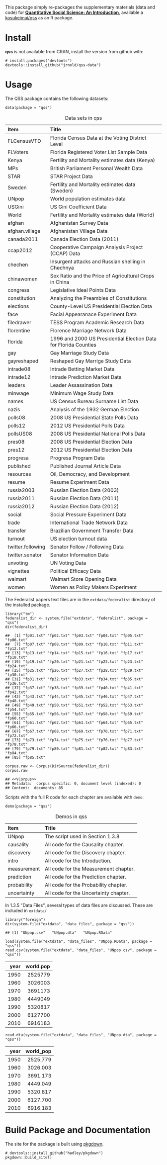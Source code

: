 This package simply re-packages the supplementary materials (data and
code) for **[Quantitative Social Science: An
Introduction](http://press.princeton.edu/titles/11025.html)**, available
a [kosukeimai/qss](https://github.com/kosukeimai/qss) as an R package.

Install
=======

**qss** is not available from CRAN, install the version from github
with:

    # install.packages("devtools")
    devtools::install_github("jrnold/qss-data")

Usage
=====

The QSS package contains the following datasets:

    data(package = "qss")

<table>
<caption>Data sets in qss</caption>
<thead>
<tr class="header">
<th align="left">Item</th>
<th align="left">Title</th>
</tr>
</thead>
<tbody>
<tr class="odd">
<td align="left">FLCensusVTD</td>
<td align="left">Florida Census Data at the Voting District Level</td>
</tr>
<tr class="even">
<td align="left">FLVoters</td>
<td align="left">Florida Registered Voter List Sample Data</td>
</tr>
<tr class="odd">
<td align="left">Kenya</td>
<td align="left">Fertility and Mortality estimates data (Kenya)</td>
</tr>
<tr class="even">
<td align="left">MPs</td>
<td align="left">British Parliament Personal Wealth Data</td>
</tr>
<tr class="odd">
<td align="left">STAR</td>
<td align="left">STAR Project Data</td>
</tr>
<tr class="even">
<td align="left">Sweden</td>
<td align="left">Fertility and Mortality estimates data (Sweden)</td>
</tr>
<tr class="odd">
<td align="left">UNpop</td>
<td align="left">World population estimates data</td>
</tr>
<tr class="even">
<td align="left">USGini</td>
<td align="left">US Gini Coefficient Data</td>
</tr>
<tr class="odd">
<td align="left">World</td>
<td align="left">Fertility and Mortality estimates data (World)</td>
</tr>
<tr class="even">
<td align="left">afghan</td>
<td align="left">Afghanistan Survey Data</td>
</tr>
<tr class="odd">
<td align="left">afghan.village</td>
<td align="left">Afghanistan Village Data</td>
</tr>
<tr class="even">
<td align="left">canada2011</td>
<td align="left">Canada Election Data (2011)</td>
</tr>
<tr class="odd">
<td align="left">ccap2012</td>
<td align="left">Cooperative Campaign Analysis Project (CCAP) Data</td>
</tr>
<tr class="even">
<td align="left">chechen</td>
<td align="left">Insurgent attacks and Russian shelling in Chechnya</td>
</tr>
<tr class="odd">
<td align="left">chinawomen</td>
<td align="left">Sex Ratio and the Price of Agricultural Crops in China</td>
</tr>
<tr class="even">
<td align="left">congress</td>
<td align="left">Legislative Ideal Points Data</td>
</tr>
<tr class="odd">
<td align="left">constitution</td>
<td align="left">Analyzing the Preambles of Constitutions</td>
</tr>
<tr class="even">
<td align="left">elections</td>
<td align="left">County-Level US Presidential Election Data</td>
</tr>
<tr class="odd">
<td align="left">face</td>
<td align="left">Facial Appearanace Experiment Data</td>
</tr>
<tr class="even">
<td align="left">filedrawer</td>
<td align="left">TESS Program Academic Research Data</td>
</tr>
<tr class="odd">
<td align="left">florentine</td>
<td align="left">Florence Marriage Network Data</td>
</tr>
<tr class="even">
<td align="left">florida</td>
<td align="left">1996 and 2000 US Presidential Election Data for Florida Counties</td>
</tr>
<tr class="odd">
<td align="left">gay</td>
<td align="left">Gay Marriage Study Data</td>
</tr>
<tr class="even">
<td align="left">gayreshaped</td>
<td align="left">Reshaped Gay Marrige Study Data</td>
</tr>
<tr class="odd">
<td align="left">intrade08</td>
<td align="left">Intrade Betting Market Data</td>
</tr>
<tr class="even">
<td align="left">intrade12</td>
<td align="left">Intrade Prediction Market Data</td>
</tr>
<tr class="odd">
<td align="left">leaders</td>
<td align="left">Leader Assassination Data</td>
</tr>
<tr class="even">
<td align="left">minwage</td>
<td align="left">Minimum Wage Study Data</td>
</tr>
<tr class="odd">
<td align="left">names</td>
<td align="left">US Census Bureau Surname List Data</td>
</tr>
<tr class="even">
<td align="left">nazis</td>
<td align="left">Analysis of the 1932 German Election</td>
</tr>
<tr class="odd">
<td align="left">polls08</td>
<td align="left">2008 US Presidential State Polls Data</td>
</tr>
<tr class="even">
<td align="left">polls12</td>
<td align="left">2012 US Presidential Polls Data</td>
</tr>
<tr class="odd">
<td align="left">pollsUS08</td>
<td align="left">2008 US Presidential National Polls Data</td>
</tr>
<tr class="even">
<td align="left">pres08</td>
<td align="left">2008 US Presidential Election Data</td>
</tr>
<tr class="odd">
<td align="left">pres12</td>
<td align="left">2012 US Presidential Election Data</td>
</tr>
<tr class="even">
<td align="left">progresa</td>
<td align="left">Progresa Program Data</td>
</tr>
<tr class="odd">
<td align="left">published</td>
<td align="left">Published Journal Article Data</td>
</tr>
<tr class="even">
<td align="left">resources</td>
<td align="left">Oil, Democracy, and Development</td>
</tr>
<tr class="odd">
<td align="left">resume</td>
<td align="left">Resume Experiment Data</td>
</tr>
<tr class="even">
<td align="left">russia2003</td>
<td align="left">Russian Election Data (2003)</td>
</tr>
<tr class="odd">
<td align="left">russia2011</td>
<td align="left">Russian Election Data (2011)</td>
</tr>
<tr class="even">
<td align="left">russia2012</td>
<td align="left">Russian Election Data (2012)</td>
</tr>
<tr class="odd">
<td align="left">social</td>
<td align="left">Social Pressure Experiment Data</td>
</tr>
<tr class="even">
<td align="left">trade</td>
<td align="left">International Trade Network Data</td>
</tr>
<tr class="odd">
<td align="left">transfer</td>
<td align="left">Brazilian Government Transfer Data</td>
</tr>
<tr class="even">
<td align="left">turnout</td>
<td align="left">US election turnout data</td>
</tr>
<tr class="odd">
<td align="left">twitter.following</td>
<td align="left">Senator Follow / Following Data</td>
</tr>
<tr class="even">
<td align="left">twitter.senator</td>
<td align="left">Senator Information Data</td>
</tr>
<tr class="odd">
<td align="left">unvoting</td>
<td align="left">UN Voting Data</td>
</tr>
<tr class="even">
<td align="left">vignettes</td>
<td align="left">Political Efficacy Data</td>
</tr>
<tr class="odd">
<td align="left">walmart</td>
<td align="left">Walmart Store Opening Data</td>
</tr>
<tr class="even">
<td align="left">women</td>
<td align="left">Women as Policy Makers Experiment</td>
</tr>
</tbody>
</table>

The Federalist papers text files are in the `extdata/federalist`
directory of the installed package.

    library("tm")
    federalist_dir <- system.file("extdata", "federalist", package = "qss")
    dir(federalist_dir)

    ##  [1] "fp01.txt" "fp02.txt" "fp03.txt" "fp04.txt" "fp05.txt" "fp06.txt"
    ##  [7] "fp07.txt" "fp08.txt" "fp09.txt" "fp10.txt" "fp11.txt" "fp12.txt"
    ## [13] "fp13.txt" "fp14.txt" "fp15.txt" "fp16.txt" "fp17.txt" "fp18.txt"
    ## [19] "fp19.txt" "fp20.txt" "fp21.txt" "fp22.txt" "fp23.txt" "fp24.txt"
    ## [25] "fp25.txt" "fp26.txt" "fp27.txt" "fp28.txt" "fp29.txt" "fp30.txt"
    ## [31] "fp31.txt" "fp32.txt" "fp33.txt" "fp34.txt" "fp35.txt" "fp36.txt"
    ## [37] "fp37.txt" "fp38.txt" "fp39.txt" "fp40.txt" "fp41.txt" "fp42.txt"
    ## [43] "fp43.txt" "fp44.txt" "fp45.txt" "fp46.txt" "fp47.txt" "fp48.txt"
    ## [49] "fp49.txt" "fp50.txt" "fp51.txt" "fp52.txt" "fp53.txt" "fp54.txt"
    ## [55] "fp55.txt" "fp56.txt" "fp57.txt" "fp58.txt" "fp59.txt" "fp60.txt"
    ## [61] "fp61.txt" "fp62.txt" "fp63.txt" "fp64.txt" "fp65.txt" "fp66.txt"
    ## [67] "fp67.txt" "fp68.txt" "fp69.txt" "fp70.txt" "fp71.txt" "fp72.txt"
    ## [73] "fp73.txt" "fp74.txt" "fp75.txt" "fp76.txt" "fp77.txt" "fp78.txt"
    ## [79] "fp79.txt" "fp80.txt" "fp81.txt" "fp82.txt" "fp83.txt" "fp84.txt"
    ## [85] "fp85.txt"

    corpus.raw <- Corpus(DirSource(federalist_dir))
    corpus.raw

    ## <<VCorpus>>
    ## Metadata:  corpus specific: 0, document level (indexed): 0
    ## Content:  documents: 85

Scripts with the full R code for each chapter are available with `demo`:

    demo(package = "qss")

<table>
<caption>Demos in qss</caption>
<thead>
<tr class="header">
<th align="left">Item</th>
<th align="left">Title</th>
</tr>
</thead>
<tbody>
<tr class="odd">
<td align="left">UNpop</td>
<td align="left">The script used in Section 1.3.8</td>
</tr>
<tr class="even">
<td align="left">causality</td>
<td align="left">All code for the Causality chapter.</td>
</tr>
<tr class="odd">
<td align="left">discovery</td>
<td align="left">All code for the Discovery chapter.</td>
</tr>
<tr class="even">
<td align="left">intro</td>
<td align="left">All code for the Introduction.</td>
</tr>
<tr class="odd">
<td align="left">measurement</td>
<td align="left">All code for the Measurement chapter.</td>
</tr>
<tr class="even">
<td align="left">prediction</td>
<td align="left">All code for the Prediction chapter.</td>
</tr>
<tr class="odd">
<td align="left">probability</td>
<td align="left">All code for the Probability chapter.</td>
</tr>
<tr class="even">
<td align="left">uncertainty</td>
<td align="left">All code for the Uncertainty chapter.</td>
</tr>
</tbody>
</table>

In 1.3.5 "Data Files", several types of data files are discussed. These
are included in `extdata/`

    library("foreign")
    dir(system.file("extdata", "data_files", package = "qss"))

    ## [1] "UNpop.csv"   "UNpop.dta"   "UNpop.RData"

    load(system.file("extdata", "data_files", "UNpop.RData", package = "qss"))
    read.csv(system.file("extdata", "data_files", "UNpop.csv", package = "qss"))

<table>
<thead>
<tr class="header">
<th align="right">year</th>
<th align="right">world.pop</th>
</tr>
</thead>
<tbody>
<tr class="odd">
<td align="right">1950</td>
<td align="right">2525779</td>
</tr>
<tr class="even">
<td align="right">1960</td>
<td align="right">3026003</td>
</tr>
<tr class="odd">
<td align="right">1970</td>
<td align="right">3691173</td>
</tr>
<tr class="even">
<td align="right">1980</td>
<td align="right">4449049</td>
</tr>
<tr class="odd">
<td align="right">1990</td>
<td align="right">5320817</td>
</tr>
<tr class="even">
<td align="right">2000</td>
<td align="right">6127700</td>
</tr>
<tr class="odd">
<td align="right">2010</td>
<td align="right">6916183</td>
</tr>
</tbody>
</table>

    read.dta(system.file("extdata", "data_files", "UNpop.dta", package = "qss"))

<table>
<thead>
<tr class="header">
<th align="right">year</th>
<th align="right">world_pop</th>
</tr>
</thead>
<tbody>
<tr class="odd">
<td align="right">1950</td>
<td align="right">2525.779</td>
</tr>
<tr class="even">
<td align="right">1960</td>
<td align="right">3026.003</td>
</tr>
<tr class="odd">
<td align="right">1970</td>
<td align="right">3691.173</td>
</tr>
<tr class="even">
<td align="right">1980</td>
<td align="right">4449.049</td>
</tr>
<tr class="odd">
<td align="right">1990</td>
<td align="right">5320.817</td>
</tr>
<tr class="even">
<td align="right">2000</td>
<td align="right">6127.700</td>
</tr>
<tr class="odd">
<td align="right">2010</td>
<td align="right">6916.183</td>
</tr>
</tbody>
</table>

Build Package and Documentation
===============================

The site for the package is built using
[pkgdown](https://github.com/hadley/pkgdown).

    # devtools::install_github("hadley/pkgdown")
    pkgdown::build_site()
